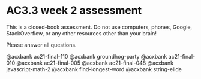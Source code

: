 # AC3.3 week 2 assessment

This is a closed-book assessment.  Do not use computers, phones, Google, StackOverflow, or any other resources other than your brain!

Please answer all questions.

@acxbank ac21-final-110
@acxbank groundhog-party
@acxbank ac21-final-010
@acxbank ac21-final-005
@acxbank ac21-final-048
@acxbank javascript-math-2
@acxbank find-longest-word
@acxbank string-elide
